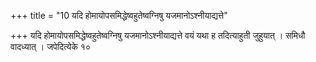 +++
title = "10 यदि होमायोपसमिद्धेष्वहुतेष्वग्निषु यजमानोऽश्नीयाद्यत्ते"

+++
यदि होमायोपसमिद्धेष्वहुतेष्वग्निषु यजमानोऽश्नीयाद्यत्ते वयं यथा ह तदित्याहुती जुहुयात् । समिधौ वादध्यात् । जपेदित्येके १०